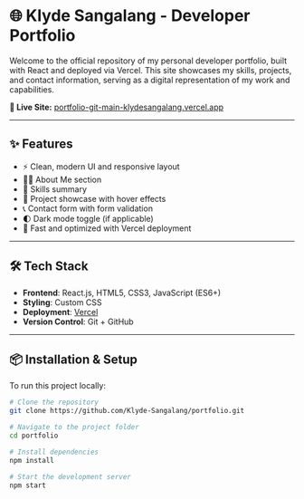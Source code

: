 # 🌐 Klyde Sangalang - Developer Portfolio

Welcome to the official repository of my personal developer portfolio, built with React and deployed via Vercel. This site showcases my skills, projects, and contact information, serving as a digital representation of my work and capabilities.

**🔗 Live Site:** [portfolio-git-main-klydesangalang.vercel.app](https://portfolio-git-main-klydesangalang.vercel.app/)

---

## ✨ Features

- ⚡ Clean, modern UI and responsive layout
- 👨‍💻 About Me section
- 🧠 Skills summary
- 🧾 Project showcase with hover effects
- 📞 Contact form with form validation
- 🌓 Dark mode toggle (if applicable)
- 🚀 Fast and optimized with Vercel deployment

---

## 🛠️ Tech Stack

- **Frontend**: React.js, HTML5, CSS3, JavaScript (ES6+)
- **Styling**: Custom CSS 
- **Deployment**: [Vercel](https://vercel.com)
- **Version Control**: Git + GitHub

---

## 📦 Installation & Setup

To run this project locally:

```bash
# Clone the repository
git clone https://github.com/Klyde-Sangalang/portfolio.git

# Navigate to the project folder
cd portfolio

# Install dependencies
npm install

# Start the development server
npm start
